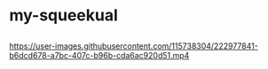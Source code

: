 # my-squeekual

## 



https://user-images.githubusercontent.com/115738304/222977841-b6dcd678-a7bc-407c-b96b-cda6ac920d51.mp4

